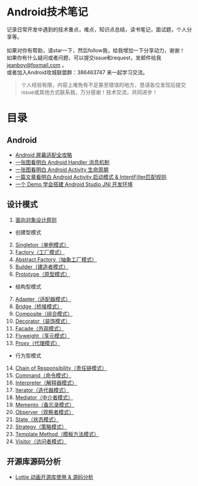 # Android技术笔记 #

记录日常开发中遇到的技术重点，难点，知识点总结，读书笔记，面试题，个人分享等。<br>
<br>
如果对你有帮助，请star一下，然后follow我，给我增加一下分享动力，谢谢！<br>
如果你有什么疑问或者问题，可以提交issue和request，发邮件给我 jeanboy@foxmail.com 。<br>
或者加入Android攻城联盟群：386463747 来一起学习交流。

> 个人经验有限，内容上难免有不足甚至错误的地方，恳请各位发现后提交issue或其他方式联系我，万分感谢！技术交流，共同进步！

# 目录 #
## Android ##

- [Android 屏幕适配全攻略](https://github.com/jeanboydev/Android-ReadTheFuckingSourceCode/blob/master/android/Android-屏幕适配全攻略.md)
- [一张图看明白 Android Handler 消息机制](https://github.com/jeanboydev/Android-ReadTheFuckingSourceCode/blob/master/android/Android-Handler消息机制.md)
- [一张图看明白 Android Activity 生命周期](https://github.com/jeanboydev/Android-ReadTheFuckingSourceCode/blob/master/android/Android-Activity生命周期.md)
- [一篇文章看明白 Android Activity 启动模式 & IntentFilter匹配规则](https://github.com/jeanboydev/Android-ReadTheFuckingSourceCode/blob/master/android/Android-Activity启动模式&IntentFilter匹配规则.md)
- [一个 Demo 学会搭建 Android Studio JNI 开发环境](https://github.com/jeanboydev/Android-JNITest)


## 设计模式 ##

1. [面向对象设计原则](https://github.com/jeanboydev/Android-ReadTheFuckingSourceCode/blob/master/design_patterns/面向对象设计原则.md)
- 创建型模式
2. [Singleton（单例模式）](https://github.com/jeanboydev/Android-ReadTheFuckingSourceCode/blob/master/design_patterns/设计模式-Singleton.md)
3. [Factory（工厂模式）](https://github.com/jeanboydev/Android-ReadTheFuckingSourceCode/blob/master/design_patterns/设计模式-Factory.md)
4. [Abstract Factory（抽象工厂模式）](https://github.com/jeanboydev/Android-ReadTheFuckingSourceCode/blob/master/design_patterns/设计模式-Abstract_Factory.md)
5. [Builder（建造者模式）](https://github.com/jeanboydev/Android-ReadTheFuckingSourceCode/blob/master/design_patterns/设计模式-Builder.md)
6. [Prototype（原型模式）](https://github.com/jeanboydev/Android-ReadTheFuckingSourceCode/blob/master/design_patterns/设计模式-Prototype.md)
- 结构型模式
7. [Adapter（适配器模式）](https://github.com/jeanboydev/Android-ReadTheFuckingSourceCode/blob/master/design_patterns/设计模式-Adapter.md)
8. [Bridge（桥接模式）](https://github.com/jeanboydev/Android-ReadTheFuckingSourceCode/blob/master/design_patterns/设计模式-Bridge.md)
9. [Composite（组合模式）](https://github.com/jeanboydev/Android-ReadTheFuckingSourceCode/blob/master/design_patterns/设计模式-Composite.md)
10. [Decorator（装饰模式）](https://github.com/jeanboydev/Android-ReadTheFuckingSourceCode/blob/master/design_patterns/设计模式-Decorator.md)
11. [Facade（外观模式）](https://github.com/jeanboydev/Android-ReadTheFuckingSourceCode/blob/master/design_patterns/设计模式-Facade.md)
12. [Flyweight（享元模式）](https://github.com/jeanboydev/Android-ReadTheFuckingSourceCode/blob/master/design_patterns/设计模式-Flyweight.md)
13. [Proxy（代理模式）](https://github.com/jeanboydev/Android-ReadTheFuckingSourceCode/blob/master/design_patterns/设计模式-Proxy.md)
- 行为型模式
14. [Chain of Responsibility（责任链模式）](https://github.com/jeanboydev/Android-ReadTheFuckingSourceCode/blob/master/design_patterns/设计模式-Chain_of_Responsibility.md)
15. [Command（命令模式）](https://github.com/jeanboydev/Android-ReadTheFuckingSourceCode/blob/master/design_patterns/设计模式-Command.md)
16. [Interpreter（解释器模式）](https://github.com/jeanboydev/Android-ReadTheFuckingSourceCode/blob/master/design_patterns/设计模式-Interpreter.md)
17. [Iterator（迭代器模式）](https://github.com/jeanboydev/Android-ReadTheFuckingSourceCode/blob/master/design_patterns/设计模式-Iterator.md)
18. [Mediator（中介者模式）](https://github.com/jeanboydev/Android-ReadTheFuckingSourceCode/blob/master/design_patterns/设计模式-Mediator.md)
19. [Memento（备忘录模式）](https://github.com/jeanboydev/Android-ReadTheFuckingSourceCode/blob/master/design_patterns/设计模式-Memento.md)
20. [Observer（观察者模式）](https://github.com/jeanboydev/Android-ReadTheFuckingSourceCode/blob/master/design_patterns/设计模式-Observer.md)
21. [State（状态模式）](https://github.com/jeanboydev/Android-ReadTheFuckingSourceCode/blob/master/design_patterns/设计模式-State.md)
22. [Strategy（策略模式）](https://github.com/jeanboydev/Android-ReadTheFuckingSourceCode/blob/master/design_patterns/设计模式-Strategy.md)
23. [Template Method（模板方法模式）](https://github.com/jeanboydev/Android-ReadTheFuckingSourceCode/blob/master/design_patterns/设计模式-Template_Method.md)
24. [Visitor（访问者模式）](https://github.com/jeanboydev/Android-ReadTheFuckingSourceCode/blob/master/design_patterns/设计模式-Visitor.md)


## 开源库源码分析 ##
- [Lottie 动画开源库使用 & 源码分析](https://github.com/jeanboydev/Android-ReadTheFuckingSourceCode/blob/master/android/Lottie动画开源库使用&源码分析.md)